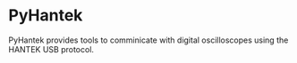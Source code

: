 # PyHantek
PyHantek provides tools to comminicate with digital oscilloscopes using the HANTEK USB protocol.
